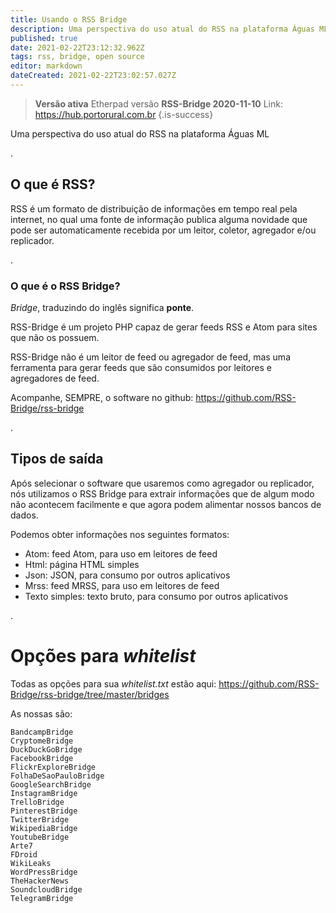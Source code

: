 ```yaml
---
title: Usando o RSS Bridge
description: Uma perspectiva do uso atual do RSS na plataforma Águas ML
published: true
date: 2021-02-22T23:12:32.962Z
tags: rss, bridge, open source
editor: markdown
dateCreated: 2021-02-22T23:02:57.027Z
---
```


> **Versão ativa**
Etherpad versão **RSS-Bridge 2020-11-10**
Link: https://hub.portorural.com.br
{.is-success}

Uma perspectiva do uso atual do RSS na plataforma Águas ML


.
## O que é RSS?

RSS é um formato de distribuição de informações em tempo real pela internet, no qual uma fonte de informação publica alguma novidade que pode ser automaticamente recebida por um leitor, coletor, agregador e/ou replicador.

.
### O que é o RSS Bridge?
*Bridge*, traduzindo do inglês significa **ponte**.

RSS-Bridge é um projeto PHP capaz de gerar feeds RSS e Atom para sites que não os possuem. 

RSS-Bridge não é um leitor de feed ou agregador de feed, mas uma ferramenta para gerar feeds que são consumidos por leitores e agregadores de feed.

Acompanhe, SEMPRE, o software no github: https://github.com/RSS-Bridge/rss-bridge

.

## Tipos de saída
Após selecionar o software que usaremos como agregador ou replicador, nós utilizamos o RSS Bridge para extrair informações que de algum modo não acontecem facilmente e que agora podem alimentar nossos bancos de dados.

Podemos obter informações nos seguintes formatos:

- Atom: feed Atom, para uso em leitores de feed
- Html: página HTML simples
- Json: JSON, para consumo por outros aplicativos
- Mrss: feed MRSS, para uso em leitores de feed
- Texto simples: texto bruto, para consumo por outros aplicativos

.
# Opções para *whitelist*
Todas as opções para sua *whitelist.txt* estão aqui: https://github.com/RSS-Bridge/rss-bridge/tree/master/bridges

As nossas são:

```texto
BandcampBridge
CryptomeBridge
DuckDuckGoBridge
FacebookBridge
FlickrExploreBridge
FolhaDeSaoPauloBridge
GoogleSearchBridge
InstagramBridge
TrelloBridge
PinterestBridge
TwitterBridge
WikipediaBridge
YoutubeBridge
Arte7
FDroid
WikiLeaks
WordPressBridge
TheHackerNews
SoundcloudBridge
TelegramBridge
```
